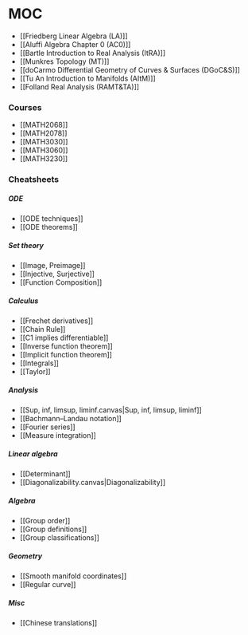 # MOC
- [[Friedberg Linear Algebra (LA)]]
- [[Aluffi Algebra Chapter 0 (AC0)]]
- [[Bartle Introduction to Real Analysis (ItRA)]]
- [[Munkres Topology (MT)]]
- [[doCarmo Differential Geometry of Curves & Surfaces (DGoC&S)]]
- [[Tu An Introduction to Manifolds (AItM)]] 
- [[Folland Real Analysis (RAMT&TA)]]
### Courses
- [[MATH2068]]
- [[MATH2078]]
- [[MATH3030]]
- [[MATH3060]]
- [[MATH3230]]
### Cheatsheets
##### ODE
- [[ODE techniques]]
- [[ODE theorems]]
##### Set theory
- [[Image, Preimage]]
- [[Injective, Surjective]]
- [[Function Composition]]
##### Calculus
- [[Frechet derivatives]]
- [[Chain Rule]]
- [[C1 implies differentiable]]
- [[Inverse function theorem]]
- [[Implicit function theorem]]
- [[Integrals]]
- [[Taylor]]
##### Analysis
- [[Sup, inf, limsup, liminf.canvas|Sup, inf, limsup, liminf]]
- [[Bachmann–Landau notation]]
- [[Fourier series]]
- [[Measure integration]]
##### Linear algebra
- [[Determinant]]
- [[Diagonalizability.canvas|Diagonalizability]]
##### Algebra
- [[Group order]]
- [[Group definitions]]
- [[Group classifications]]
##### Geometry
- [[Smooth manifold coordinates]]
- [[Regular curve]]
##### Misc
- [[Chinese translations]]